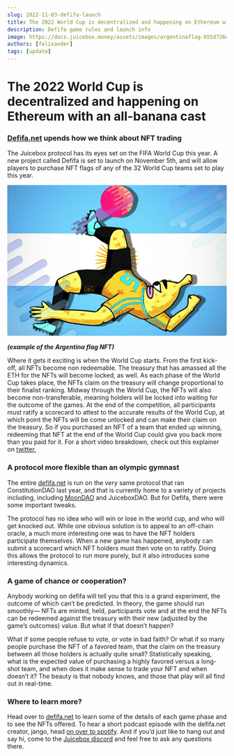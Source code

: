 ```yaml
---
slug: 2022-11-03-defifa-launch
title: The 2022 World Cup is decentralized and happening on Ethereum with an all-banana cast
description: Defifa game rules and launch info
image: https://docs.juicebox.money/assets/images/argentinaflag-b55d726e0d643b82f6a9f359dddf9548.webp
authors: [felixander]
tags: [update]
---
```


# The 2022 World Cup is decentralized and happening on Ethereum with an all-banana cast

### [Defifa.net](http://Defifa.net) upends how we think about NFT trading

The Juicebox protocol has its eyes set on the FIFA World Cup this year. A new project called Defifa is set to launch on November 5th, and will allow players to purchase NFT flags of any of the 32 World Cup teams set to play this year.

![Argentina flag](argentinaflag.webp)

***(example of the Argentina flag NFT)***

Where it gets it exciting is when the World Cup starts. From the first kick-off, all NFTs become non redeemable. The treasury that has amassed all the ETH for the NFTs will become locked, as well. As each phase of the World Cup takes place, the NFTs claim on the treasury will change proportional to their finalist ranking. Midway through the World Cup, the NFTs will also become non-transferable, meaning holders will be locked into waiting for the outcome of the games. At the end of the competition, all participants must ratify a scorecard to attest to the accurate results of the World Cup, at which point the NFTs will be come unlocked and can make their claim on the treasury. So if you purchased an NFT of a team that ended up winning, redeeming that NFT at the end of the World Cup could give you back more than you paid for it. For a short video breakdown, check out this explainer on [twitter.](https://twitter.com/Defifa420/status/1582431327730761728)

### A protocol more flexible than an olympic gymnast

The entire [defifa.net](http://defifa.net) is run on the very same protocol that ran ConstitutionDAO last year, and that is currently home to a variety of projects including, including [MoonDAO](https://www.moondao.com/) and JuiceboxDAO. But for Defifa, there were some important tweaks.

The protocol has no idea who will win or lose in the world cup, and who will get knocked out. While one obvious solution is to appeal to an off-chain oracle, a much more interesting one was to have the NFT holders participate themselves. When a new game has happened, anybody can submit a scorecard which NFT holders must then vote on to ratify. Doing this allows the protocol to run more purely, but it also introduces some interesting dynamics.

### A game of chance or cooperation?

Anybody working on defifa will tell you that this is a grand experiment, the outcome of which can’t be predicted. In theory, the game should run smoothly— NFTs are minted, held, participants vote and at the end the NFTs can be redeemed against the treasury with their new (adjusted by the game’s outcomes) value. But what if that doesn’t happen?

What if some people refuse to vote, or vote in bad faith? Or what if so many people purchase the NFT of a favored team, that the claim on the treasury between all those holders is actually quite small? Statistically speaking, what is the expected value of purchasing a highly favored versus a long-shot team, and when does it make sense to trade your NFT and when doesn’t it? The beauty is that nobody knows, and those that play will all find out in real-time.

### Where to learn more?

Head over to [defifa.net](http://defifa.net) to learn some of the details of each game phase and to see the NFTs offered. To hear a short podcast episode with the defifa.net creator, jango, head [on over to spotify](https://open.spotify.com/episode/5J7K0eyBUJJcTDFz4XRcAU?si=58b0713366524a7e). And if you’d just like to hang out and say hi, come to the [Juicebox discord](https://discord.gg/B7abR2TR) and feel free to ask any questions there.

